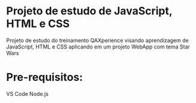 # Projeto de estudo de JavaScript, HTML e CSS

Projeto de estudo do treinamento QAXperience visando aprendizagem de JavaScript, HTML e CSS aplicando em um projeto WebApp com tema Star Wars

# Pre-requisitos:

VS Code
Node.js